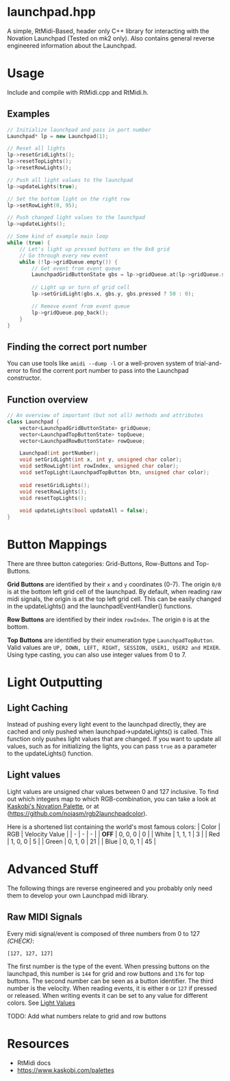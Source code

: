 # launchpad.hpp
A simple, RtMidi-Based, header only C++ library for interacting with the Novation Launchpad (Tested on mk2 only). Also contains general reverse engineered information about the Launchpad.

# Usage
Include and compile with RtMidi.cpp and RtMidi.h.

## Examples
```C++
// Initialize launchpad and pass in port number
Launchpad* lp = new Launchpad(1);

// Reset all lights
lp->resetGridLights();
lp->resetTopLights();
lp->resetRowLights();

// Push all light values to the launchpad
lp->updateLights(true);

// Set the bottom light on the right row
lp->setRowLight(0, 95);

// Push changed light values to the launchpad
lp->updateLights();

// Some kind of example main loop
while (true) {
    // Let's light up pressed buttons on the 8x8 grid
    // Go through every new event
    while (!lp->gridQueue.empty()) {
        // Get event from event queue
        LaunchpadGridButtonState gbs = lp->gridQueue.at(lp->gridQueue.size() - 1);
        
        // Light up or turn of grid cell
        lp->setGridLight(gbs.x, gbs.y, gbs.pressed ? 50 : 0);

        // Remove event from event queue
        lp->gridQueue.pop_back();
    }
}
```

## Finding the correct port number
You can use tools like `amidi --dump -l` or a well-proven system of trial-and-error to find the corrent port number to pass into the Launchpad constructor.

## Function overview
```C++
// An overview of important (but not all) methods and attributes
class Launchpad {
    vector<LaunchpadGridButtonState> gridQueue;
    vector<LaunchpadTopButtonState> topQueue;
    vector<LaunchpadRowButtonState> rowQueue;

    Launchpad(int portNumber);
    void setGridLight(int x, int y, unsigned char color);
    void setRowLight(int rowIndex, unsigned char color);
    void setTopLight(LaunchpadTopButton btn, unsigned char color);
    
    void resetGridLights();
    void resetRowLights();
    void resetTopLights();
    
    void updateLights(bool updateAll = false);
}
```

# Button Mappings
There are three button categories: Grid-Buttons, Row-Buttons and Top-Buttons.

**Grid Buttons** are identified by their `x` and `y` coordinates (0-7). The origin `0/0` is at the bottom left grid cell of the launchpad. By default, when reading raw midi signals, the origin is at the top left grid cell. This can be easily changed in the updateLights() and the launchpadEventHandler() functions.

**Row Buttons** are identified by their index `rowIndex`. The origin `0` is at the bottom.

**Top Buttons** are identified by their enumeration type `LaunchpadTopButton`. Valid values are `UP, DOWN, LEFT, RIGHT, SESSION, USER1, USER2 and MIXER`. Using type casting, you can also use integer values from 0 to 7.

# Light Outputting
## Light Caching
Instead of pushing every light event to the launchpad directly, they are cached and only pushed when launchpad->updateLights() is called. This function only pushes light values that are changed. If you want to update all values, such as for initializing the lights, you can pass `true` as a parameter to the updateLights() function.

## Light values
Light values are unsigned char values between 0 and 127 inclusive. To find out which integers map to which RGB-combination, you can take a look at [Kaskobi's Novation Palette](https://www.kaskobi.com/palettes), or at (https://github.com/nojasm/rgb2launchpadcolor).

Here is a shortened list containing the world's most famous colors:
| Color | RGB | Velocity Value |
| - | - | - |
| **OFF** | 0, 0, 0 | 0 |
| White | 1, 1, 1 | 3 |
| Red | 1, 0, 0 | 5 |
| Green | 0, 1, 0 | 21 |
| Blue | 0, 0, 1 | 45 |

# Advanced Stuff
The following things are reverse engineered and you probably only need them to develop your own Launchpad midi library.

## Raw MIDI Signals
Every midi signal/event is composed of three numbers from 0 to 127 *(CHECK)*:
```
[127, 127, 127]
```

The first number is the type of the event. When pressing buttons on the launchpad, this number is `144` for grid and row buttons and `176` for top buttons. The second number can be seen as a button identifier. The third number is the velocity. When reading events, it is either `0` or `127` if pressed or released. When writing events it can be set to any value for different colors. See [Light Values](#light-values)

TODO: Add what numbers relate to grid and row buttons


# Resources
- RtMidi docs
- https://www.kaskobi.com/palettes